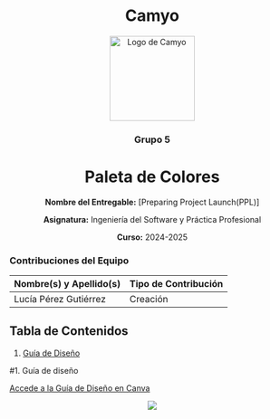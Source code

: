 <h1 align="center">
  Camyo
</h1>

<p align="center">
  <img src="https://i.imgur.com/C72nY4p.png" alt="Logo de Camyo" width="150">
</p>

<h3 align="center">
  <strong>Grupo 5</strong>
</h3>

<h1 align="center">
  <strong>Paleta de Colores</strong>
</h1>

<p align="center">
  <strong>Nombre del Entregable:</strong> [Preparing Project Launch(PPL)]  
</p>
<p align="center">
  <strong>Asignatura:</strong> Ingeniería del Software y Práctica Profesional  
</p>
<p align="center">
  <strong>Curso:</strong> 2024-2025  
</p>

### Contribuciones del Equipo

| Nombre(s) y Apellido(s)       | Tipo de Contribución          |
|-------------------------------|-------------------------------|
| Lucía Pérez Gutiérrez             | Creación        |


## Tabla de Contenidos

1. [Guía de Diseño](#guía-de-diseño)

#1. Guía de diseño 

[Accede a la Guía de Diseño en Canva](https://www.canva.com/design/DAGkyles6uw/5wVVy2zpqW_FGF76vjCqTA/edit?utm_content=DAGkyles6uw&utm_campaign=designshare&utm_medium=link2&utm_source=sharebutton)

<p align="center">
<img src="/images/guiaDiseno.png">
</p>

